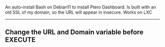 An auto-install Bash on Debian11 to install Ptero Dashboard. Is built with an old SSL of my domain, so the URL will appear in insecure. 
Works on LXC

---------------
Change the URL and Domain variable before EXECUTE
---------------
